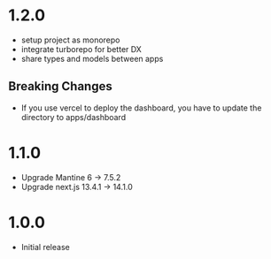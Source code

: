 # 1.2.0

- setup project as monorepo
- integrate turborepo for better DX
- share types and models between apps

## Breaking Changes

- If you use vercel to deploy the dashboard, you have to update the directory to apps/dashboard

# 1.1.0

- Upgrade Mantine 6 -> 7.5.2
- Upgrade next.js 13.4.1 -> 14.1.0

# 1.0.0

- Initial release
